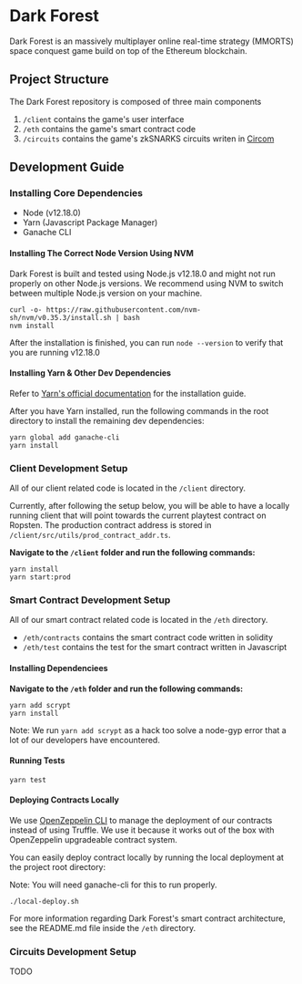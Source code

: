 # Dark Forest

Dark Forest is an massively multiplayer online real-time strategy (MMORTS) space conquest game build on top of the Ethereum blockchain.

## Project Structure

The Dark Forest repository is composed of three main components

1. `/client` contains the game's user interface
2. `/eth` contains the game's smart contract code
3. `/circuits` contains the game's zkSNARKS circuits writen in [Circom](https://github.com/iden3/circom)

## Development Guide

### Installing Core Dependencies

-   Node (v12.18.0)
-   Yarn (Javascript Package Manager)
-   Ganache CLI

#### Installing The Correct Node Version Using NVM

Dark Forest is built and tested using Node.js v12.18.0 and might not run properly on other Node.js versions. We recommend using NVM to switch between multiple Node.js version on your machine.

```
curl -o- https://raw.githubusercontent.com/nvm-sh/nvm/v0.35.3/install.sh | bash
nvm install
```

After the installation is finished, you can run `node --version` to verify that you are running v12.18.0

#### Installing Yarn & Other Dev Dependencies

Refer to [Yarn's official documentation](https://classic.yarnpkg.com/en/docs/install) for the installation guide.

After you have Yarn installed, run the following commands in the root directory to install the remaining dev dependencies:

```
yarn global add ganache-cli
yarn install
```

### Client Development Setup

All of our client related code is located in the `/client` directory.

Currently, after following the setup below, you will be able to have a locally running client that will point towards the current playtest contract on Ropsten. The production contract address is stored in `/client/src/utils/prod_contract_addr.ts`.

**Navigate to the `/client` folder and run the following commands:**

```
yarn install
yarn start:prod
```

### Smart Contract Development Setup

All of our smart contract related code is located in the `/eth` directory.

-   `/eth/contracts` contains the smart contract code written in solidity
-   `/eth/test` contains the test for the smart contract written in Javascript

#### Installing Dependenciees

**Navigate to the `/eth` folder and run the following commands:**

```
yarn add scrypt
yarn install
```

Note: We run `yarn add scrypt` as a hack too solve a node-gyp error that a lot of our developers have encountered.

#### Running Tests

```
yarn test
```

#### Deploying Contracts Locally

We use [OpenZeppelin CLI](https://docs.openzeppelin.com/cli/2.8/) to manage the deployment of our contracts instead of using Truffle. We use it because it works out of the box with OpenZeppelin upgradeable contract system.

You can easily deploy contract locally by running the local deployment at the project root directory:

Note: You will need ganache-cli for this to run properly.

```
./local-deploy.sh
```

For more information regarding Dark Forest's smart contract architecture, see the README.md file inside the `/eth` directory.

### Circuits Development Setup

TODO

